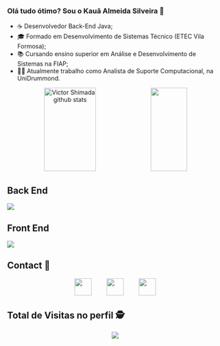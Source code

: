 ### Olá tudo ótimo? Sou o Kauã Almeida Silveira 👋

- ☕ Desenvolvedor Back-End Java;
- 🎓 Formado em Desenvolvimento de Sistemas Técnico (ETEC Vila Formosa);
- 📚 Cursando ensino superior em Análise e Desenvolvimento de Sistemas na FIAP;
- 👨‍💻 Atualmente trabalho como Analista de Suporte Computacional, na UniDrummond.

<div align="center">  
  <img width="49%" height="195px" src="https://github-readme-stats.vercel.app/api?username=KauaAlmeidaSilveira&show_icons=true&count_private=true&hide_border=true&title_color=ffffff&icon_color=ffffff&text_color=ffffff&bg_color=0D1117" alt="Victor Shimada github stats" /> 
  <img width="41%" height="195px" src="https://github-readme-stats.vercel.app/api/top-langs/?username=KauaAlmeidaSilveira&layout=compact&hide_border=true&title_color=ffffff&text_color=ffffff&bg_color=0D1117" />
</div>

## Back End
[![](https://skillicons.dev/icons?i=java,spring,idea,hibernate,postgres,git,mongodb,maven,mysql)](https://skillicons.dev)

## Front End
[![](https://skillicons.dev/icons?i=js,ts,html,css,bootstrap,angular,java,figma)](https://skillicons.dev)

## Contact :iphone:

<div align="center">
    <a href="mailto:kaua.a.silveira@hotmail.com"><img height="40" src="https://cdn-icons-png.flaticon.com/512/732/732223.png"></a>
    &nbsp;&nbsp;&nbsp;&nbsp;&nbsp;&nbsp;&nbsp;
    <a href="https://www.linkedin.com/in/kaua-silveira2004/"><img height="40" src="https://cdn-icons-png.flaticon.com/512/3536/3536505.png"></a>
    &nbsp;&nbsp;&nbsp;&nbsp;&nbsp;&nbsp;&nbsp;
    <a href="https://api.whatsapp.com/send/?phone=%2B5511963689880&text&app_absent=0" target="_blank"><img height="40" src="https://cdn-icons-png.flaticon.com/512/3536/3536445.png" target="_blank"></a>
</div>

## Total de Visitas no perfil :detective:

<div align="center"> 
    <p align="center"> <img align="center" src="https://profile-counter.glitch.me/KauaAlmeidaSilveira/count.svg" /></p>
</div>
